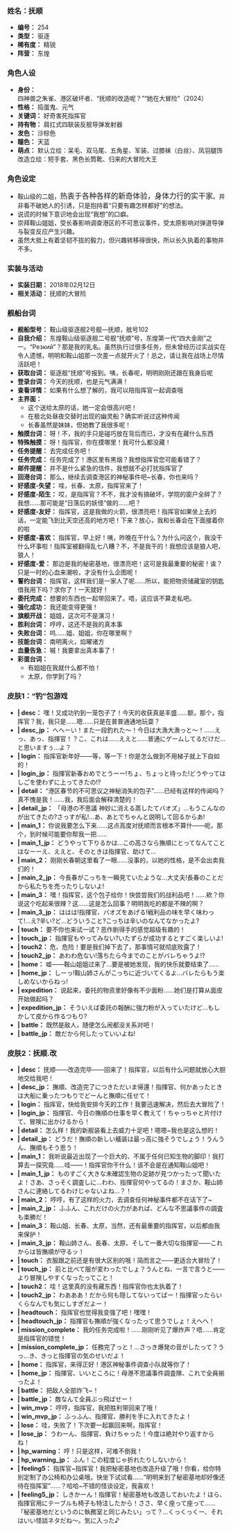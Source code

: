 ### 姓名：抚顺
* **编号：** 254
* **类型：** 驱逐
* **稀有度：** 精锐
* **阵营：** 东煌


### 角色人设
* **身份：** 四神兽之朱雀、港区破坏者、“抚顺的改造呢？”“她在大冒险”（2024）
* **性格：** 捣蛋鬼、元气
* **关键词：** 好奇害死指挥官
* **持有物：** 肩扛式四联装反舰导弹发射器
* **发色：** 沙棕色
* **瞳色：** 天蓝
* **萌点：** 默认立绘：呆毛、双马尾、五角星、军装、过膝袜（白丝）、凤羽腿饰
改造立绘：短手套、黑色长筒靴、归来的大冒险大王


### 角色设定
* 鞍山级的二姐，<big>热衷于各种各样的新奇体验，身体力行的实干家</big>。并非看不破她人的引诱，只是抱持着“只要有趣怎样都好”的想法。
* 说谎的时候下意识地会出现“我想”的口癖。
* 崇拜鞍山姐姐，受长春影响调查港区的不可思议事件，受太原影响对弹道导弹与裂变反应产生兴趣。
* 虽然大抵上有着坚韧不拔的毅力，但兴趣转移得很快，所以长久执着的事物并不多。


### 实装与活动
* **实装日期：** 2018年02月12日
* **相关活动：** 抚顺的大冒险


### 舰船台词
* **舰船型号：** 鞍山级驱逐舰2号舰—抚顺，舷号102
* **自我介绍：** 东煌鞍山级驱逐舰二号舰“抚顺”号，东煌第一代“四大金刚”之一。“Резкий”？那是我的乳名。虽然执行过很多任务，但未曾经历过实战实在令人遗憾，明明和鞍山姐那一次差一点就开火了！总之，请让我在战场上尽情活跃吧！
* **获取台词：** 驱逐舰“抚顺”号报到。咦，长春呢，明明刚刚还跟在我身后呢
* **登录台词：** 今天的抚顺，也是元气满满！
* **查看详情：** 如果有什么想了解的，我可以陪指挥官一起调查哦
* **主界面：**
  * 这个送给太原的话，她一定会很高兴吧！
  * 在极北处昼夜交替时出现的幽灵船？确实听说过这种传闻
  * 长春虽然是妹妹，但她教了我很多呢！
* **触摸台词：** 呀！不，我的手只是碰巧放在背后而已，才没有在藏什么东西
* **特殊触摸：** 呀！指挥官，你在摸哪里！我可什么都没藏！
* **任务提醒：** 去完成任务吧！
* **任务完成：** 任务完成了！港区里有黑烟？我想指挥官您可能看错了？
* **邮件提醒：** 并不是什么紧急的信件，我想就不必打扰指挥官了
* **回港台词：** 那么，继续去调查港区的神秘事件吧~长春，你也来吗？
* **好感度-失望：** 哇，长春、太原，指挥官来了！
* **好感度-陌生：** 哎，是指挥官？不不，我才没有搞破坏，学院的窗户全碎了？我想……那可能是“日落后的妖怪”做的……吧？
* **好感度-友好：** 指挥官，这是我做的火箭，很漂亮吧！指挥官如果坐上去的话，一定能飞到比天空还高的地方吧！下来？放心，我和长春会在下面接着你的啦
* **好感度-喜欢：** 指挥官，早上好！咦，昨晚在干什么？为什么问这个，我没干什么坏事啦！指挥室被翻得乱七八糟？不，不是我干的！我想应该是狼人吧，狼人！
* **好感度-爱：** 那边是我的秘密基地，很漂亮吧！这可是我最重要的秘密！诶？只是一时的心血来潮啦，才没有什么企图呢！
* **誓约台词：** 指挥官，这样我们是一家人了呢……所以，能把物资储藏室的钥匙借我用下吗？求你了！一天就好！
* **委托完成：** 想要的东西也一起带回来了。唔，这应该不算走私吧。
* **强化成功：** 我还能变得更强！
* **旗舰开战：** 姐姐，这次可不是演习！
* **胜利台词：** 哼哼，这还不是我的真本事
* **失败台词：** 呜……姐、姐姐，你在哪里啊？
* **技能台词：** 南明离火，焰曜诸方
* **血量告急：** 嘁！我要拿出真本事了！
* **彩蛋台词：**
  * 有姐姐在我就什么都不怕！
  * 太原，你学到了吗？


### 皮肤1：“钓”包游戏
* **| desc：** 嘿！又成功钓到一笼包子了！今天的收获真是丰盛……额，那个，指挥官？我，我只是……嗯……只是在普普通通地玩耍？
* **| desc_jp：** へへーい！また一段釣れた～！今日は大漁大漁っと～！……えっ、あっ、指揮官！？こ、これは……ええと……普通にゲームしてるだけだ…と思いますぅ…よ？
* **| login：** 指挥官新年好——等，等一下！你是怎么做到不用梯子就上下自如的！
* **| login_jp：** 指揮官新春おめでとうーー!ちょ、ちょっと待った!どうやってはしごを使わずに上ってきたの!?
* **| detail：** “港区春节的不可思议之神秘消失的包子”……已经有这样的传闻吗？真不愧是我！……我，我后面会解释清楚的！
* **| detail_jp：** 「母港の不思議 神妙に消える蒸したてバオズ」…もうこんなのが出てきたの?さっすが私!…あ、あとでちゃんと説明して回るからあ!
* **| main_1：** 你说我要怎么下来……这点高度对抚顺而言根本不算什——呃，那个，到时候可能要你帮我一把……
* **| main_1_jp：** どうやって下りるかは…この高さなら撫順にとってなんてことはなーーえ、ええと、そのときは指揮官、助けて…
* **| main_2：** 刚刚长春朝这里看了一眼……没事的，以她的性格，是不会出卖我们的！
* **| main_2_jp：** 今長春がこっちを一瞬見ていたような…大丈夫!長春のことだから私たちを売ったりしないよ!
* **| main_3：** 嘿！指挥官，这个包子给你！快尝尝我们的战利品吧！……欸？你说这个吃起来很辣？这……这是怎么回事？明明我吃的都是不辣的啊？
* **| main_3_jp：** ははは!指揮官、バオズをあげる!戦利品の味を早く味わって!…え?辛い?ど…どういうこと?こっちは辛いのなんてなかったよ?
* **| touch：** 要不你也来试一试？恶作剧得手的感觉超级有趣的！
* **| touch_jp：** 指揮官もやってみない?いたずらが成功するとすごく楽しいよ!
* **| touch2：** 危、危险！要是我们掉下去了，那事情可就彻底败露了！
* **| touch2_jp：** あわわ危ない!落ちたら今までのことがバレちゃうよ!?
* **| home：** 嘘——鞍山姐姐过来了…要是被她发现，我的快乐就要结束了……
* **| home_jp：** しーっ!鞍山姉さんがこっちに近づいてくるよ…バレたらもう楽しめないからねっ!
* **| expedition：** 说起来，委托的物资里好像有不少面粉……她们是打算从面皮开始做起吗？
* **| expedition_jp：** そういえば委託の報酬に強力粉が入っていたけど…もしかして皮から作るつもり?
* **| battle：** 既然是敌人，随便怎么闹都没关系对吧！
* **| battle_jp：** 敵だから何したっていいよね!


### 皮肤2：抚顺.改
* **| desc：** 抚顺——改造完毕——回来了！指挥官，以后有什么问题就放心大胆地交给我吧！
* **| desc_jp：** 撫順、改造完了につきただいま帰還！指揮官、何かあったときは大船に乗ったつもりでどーんと撫順に任せて！
* **| login：** 指挥官，快给我安排今天的工作！我要迅速解决，然后去大冒险了！
* **| login_jp：** 指揮官、今日の撫順の仕事を早く教えて！ちゃっちゃと片付けて、冒険に出かけるから！
* **| detail：** 怎么样！我的新舰装看上去威力十足吧！嗯嗯~我也是这么想的！
* **| detail_jp：** どうだ！撫順の新しい艤装は最っ高に強そうでしょう！うんうん、撫順もそう思う！
* **| main_1：** 我听说最近出现了一个巨大的、不属于任何已知生物的脚印！我打算去一探究竟……哇——！指挥官你干什么！该不会是在通知鞍山姐吧！
* **| main_1_jp：** ものすごく大きな未確認生物の足跡が見つかったって聞いたよ！さあ、さっそく調査しに…わわ、指揮官何やってるの！まさか、鞍山姉さんに連絡してるわけじゃないよね…？！
* **| main_2：** 哼哼，有了这样的火力，去调查任何神秘事件都不在话下了~
* **| main_2_jp：** ふふん、これだけの火力があれば、どんな不思議事件の調査も楽勝だ！
* **| main_3：** 鞍山姐、长春、太原，当然，还有最重要的指挥官，以后都由我来保护！
* **| main_3_jp：** 鞍山姉さん、長春、太原、そして一番大切な指揮官――これからは皆撫順が守るッ！
* **| touch：** 衣服跟之前还是有很大区别的哦！简而言之——更适合大冒险了！
* **| touch_jp：** 前と比べて服が変わったでしょ？うんとね、一言で言うと――より冒険しやすくなったってこと！
* **| touch2：** 哇！这里真的没有藏东西！指挥官你也太执着了！
* **| touch2_jp：** わあああ！だから何も隠してないってばー！指揮官ったらいくらなんでも気にしすぎだよー！
* **| headtouch：** 指挥官也觉得我变强了吧！嘿嘿！
* **| headtouch_jp：** 指揮官も撫順が強くなったって思うでしょ！えへへ！
* **| mission_complete：** 我的任务完成啦！……刚刚听见了爆炸声？唔……肯定是指挥官的错觉！
* **| mission_complete_jp：** 任務完了っと！…さっき爆発の音がしたって？うっ…き、きっと指揮官の気のせいだよ！
* **| home：** 指挥官，来得正好！港区神秘事件调查小队就等你了！
* **| home_jp：** 指揮官、いいところに！母港不思議事件調査隊、これで全員揃ったよ！
* **| battle：** 把敌人全部炸飞~！
* **| battle_jp：** 敵なんて全員ぶっ飛ばせー！
* **| win_mvp：** 哼哼，指挥官，我把胜利带回来了哦！
* **| win_mvp_jp：** ふっふん、指揮官、勝利を手に入れてきたよ！
* **| lose：** 哇，失败了！下次要一起赢回来啊，指挥官！
* **| lose_jp：** うわーん、指揮官、負けちゃった！今度は絶対やり返すからね！
* **| hp_warning：** 哼！只是这样，可难不倒我！
* **| hp_warning_jp：** ふん！この程度じゃ折れたりしないから！
* **| feeling5：** 指挥官~指挥官！我把秘密基地也改造升级了哦！你看，给你特别定制了办公椅和办公桌哦，快坐下试试看……“明明来到了秘密基地却好像还待在指挥室”……？哈哈~不错的怪谈设定，我喜欢！
* **| feeling5_jp：** しきかーん！指揮官！秘密基地も改造しておいたよ！ほら、指揮官用にテーブルも椅子も特注したから！ささ、早く座って座って……「秘密基地だというのに執務室と同じみたい」って？…くっくっくー、それはいい怪談ネタだね～。気に入った♪
